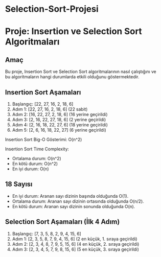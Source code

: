 # Selection-Sort-Projesi
# Proje: Insertion ve Selection Sort Algoritmaları

## Amaç
Bu proje, Insertion Sort ve Selection Sort algoritmalarının nasıl çalıştığını ve bu algoritmaların hangi durumlarda etkili olduğunu göstermektedir.

## Insertion Sort Aşamaları

1. Başlangıç: [22, 27, 16, 2, 18, 6]
2. Adım 1: [22, 27, 16, 2, 18, 6] (22 sabit)
3. Adım 2: [16, 22, 27, 2, 18, 6] (16 yerine geçirildi)
4. Adım 3: [2, 16, 22, 27, 18, 6] (2 yerine geçirildi)
5. Adım 4: [2, 16, 18, 22, 27, 6] (18 yerine geçirildi)
6. Adım 5: [2, 6, 16, 18, 22, 27] (6 yerine geçirildi)

Insertion Sort Big-O Gösterimi: O(n^2)

Insertion Sort Time Complexity:
- Ortalama durum: O(n^2)
- En kötü durum: O(n^2)
- En iyi durum: O(n)

## 18 Sayısı
- En iyi durum: Aranan sayı dizinin başında olduğunda O(1).
- Ortalama durum: Aranan sayı dizinin ortasında olduğunda O(n/2).
- En kötü durum: Aranan sayı dizinin sonunda olduğunda O(n).

## Selection Sort Aşamaları (İlk 4 Adım)

1. Başlangıç: [7, 3, 5, 8, 2, 9, 4, 15, 6]
2. Adım 1: [2, 3, 5, 8, 7, 9, 4, 15, 6] (2 en küçük, 1. sıraya geçirildi)
3. Adım 2: [2, 3, 4, 8, 7, 9, 5, 15, 6] (4 en küçük, 2. sıraya geçirildi)
4. Adım 3: [2, 3, 4, 5, 7, 9, 8, 15, 6] (5 en küçük, 3. sıraya geçirildi)

